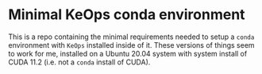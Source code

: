 # Minimal KeOps conda environment

This is a repo containing the minimal requirements needed to setup a `conda` environment with  `KeOps` installed inside of it. These versions of things seem to work for me, installed on a Ubuntu 20.04 system with system install of CUDA 11.2 (i.e. not a `conda` install of CUDA).
